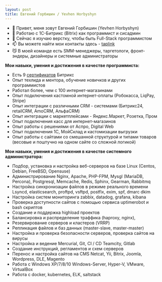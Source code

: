 ```yaml
---
layout: post
title: Евгений Горбишин / Yevhen Horbyshyn
---
```


- 👋 Привет, меня зовут Евгений Горбишин (Yevhen Horbyshyn)
- 👀 Работаю с 1С-Битрикс (Bitrix) как программист и сисадмин
- 🌱 Сейчас я изучаю верстку, чтобы быть Full-Stack программистом
- 📫 Вы можете найти мои контакты здесь - <a href="https://taplink.cc/horbyshyn">taplink</a>
- 😼 В моей команде есть SMM-менеджеры, таргетологи, фронт-эндеры, дизайнеры и системные администраторы

<b>Мои навыки, умения и достижения в качестве программиста:</b>
- Есть 9 <a href="https://dev.1c-bitrix.ru/learning/resume.php?ID=78234272-338920">сертификатов</a> Битрикс
- Опыт техлида и ментора, обучение новичков и других программистов
- Работал более, чем с 100 интернет-магазинами
- Опыт подключения кастомной интернет-оплаты (Робокасса, LiqPay, Stripe)
- Опыт интеграции с различными CRM - системами (Битрикс24, retailCRM, AmoCRM, АльфаCRM)
- Опыт интеграции с маркетплейсами - Яндекс.Маркет, Розетка, Пром
- Опыт подключения касс для интернет-магазинов
- Опыт работы с решениями от Аспро, Digital Web
- Опыт подключения 1С, МойСклад и кастомизации выгрузки
- Опыт работы с сайтами со смешанной структурой и типами товаров (весовые и поштучно на одном сайте со сложной логикой)

<b>Мои навыки, умения и достижения в качестве системного администратора:</b>
- Подбор, установка и настройка веб-серверов на базе Linux (Centos, Debian, FreeBSD, Opensuse)
- Администрирование Nginx, Apache, PHP-FPM, Mysgl (MariaDB, Percona), Postgresql, Memcache, Redis, Sphinx, Gearman, Rabbitmq
- Настройка синхронизации файлов в режиме реального времени Lsyncd, elasticsearch, proftpd, vsftpd, postfix, exim, spf, dmarc dkim
- Настройка систем мониторинга zabbix, datadog, grafana, kibana
- Проверка доступности сайтов с помощью сервиса uptimerobot и bash скриптов
- Создание и поддержка highload проектов
- Балансировка и распределение траффика (haproxy, nginx),
- Резервирование серверов и кластеров (VRRP)
- Репликация файлов и баз данных (master-slave, master-master)
- Настройка и проверка безопасности серверов, проверка сайтов на вирусы
- Настройка и ведение Mercurial, Git, CI / CD Teamcity, Gitlab
- Создание инструкций, регламентов и схем серверов
- Перенос и настройка сайтов на CMS Netcat, Yii, Bitrix, Joomla, Wordpress, DLE, Magento
- Работа с Windows XP/7/8/10 Windows-Server, Hyper-V, VMware, VirtualBox
- Работа с docker, kubernetes, ELK, saltstack